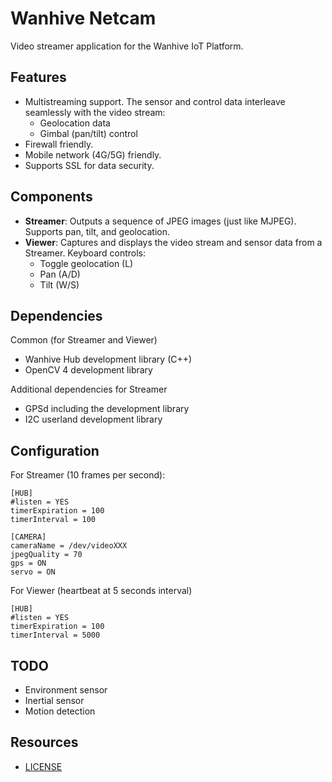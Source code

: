 # Wanhive Netcam

Video streamer application for the Wanhive IoT Platform.

## Features

* Multistreaming support. The sensor and control data interleave seamlessly with the video stream:
    - Geolocation data
    - Gimbal (pan/tilt) control
* Firewall friendly.
* Mobile network (4G/5G) friendly.
* Supports SSL for data security.

## Components

* **Streamer**: Outputs a sequence of JPEG images (just like MJPEG). Supports pan, tilt, and geolocation.
* **Viewer**: Captures and displays the video stream and sensor data from a Streamer. Keyboard controls:
    * Toggle geolocation (L)
    * Pan (A/D)
    * Tilt (W/S)

## Dependencies

Common (for Streamer and Viewer)
- Wanhive Hub development library (C++)
- OpenCV 4 development library

Additional dependencies for Streamer
- GPSd including the development library
- I2C userland development library

## Configuration

For Streamer (10 frames per second):

```
[HUB]
#listen = YES
timerExpiration = 100
timerInterval = 100

[CAMERA]
cameraName = /dev/videoXXX
jpegQuality = 70
gps = ON
servo = ON
```

For Viewer (heartbeat  at 5 seconds interval)

```
[HUB]
#listen = YES
timerExpiration = 100
timerInterval = 5000
```

## TODO

- Environment sensor
- Inertial sensor
- Motion detection

## Resources

- [LICENSE](LICENSE)